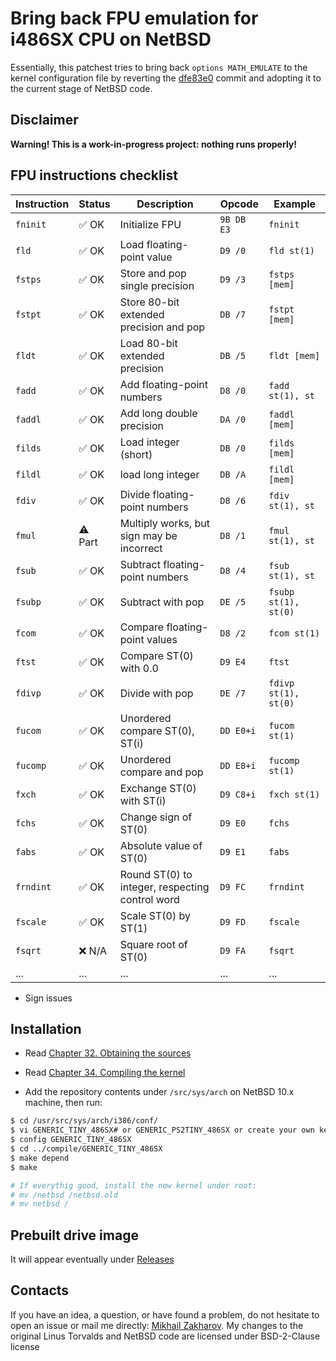 # Bring back FPU emulation for i486SX CPU on NetBSD

Essentially, this patchest tries to bring back `options MATH_EMULATE` to the kernel configuration file by reverting
the [dfe83e0](https://github.com/NetBSD/src/commit/dfe83e08ca9688dd195a43113e7bc7c58fcdd14a) commit and adopting it
to the current stage of NetBSD code.

## Disclaimer

  **Warning! This is a work-in-progress project: nothing runs properly!**

## FPU instructions checklist

| Instruction | Status   | Description                                     | Opcode     | Example              |
| ----------- | -------- | ----------------------------------------------- | ---------- | -------------------- |
| `fninit`    | ✅ OK   | Initialize FPU                                  | `9B DB E3` | `fninit`             |
| `fld`       | ✅ OK   | Load floating-point value                       | `D9 /0`    | `fld st(1)`          |
| `fstps`     | ✅ OK   | Store and pop single precision                  | `D9 /3`    | `fstps [mem]`        |
| `fstpt`     | ✅ OK   | Store 80-bit extended precision and pop         | `DB /7`    | `fstpt [mem]`        |
| `fldt`      | ✅ OK   | Load 80-bit extended precision                  | `DB /5`    | `fldt [mem]`         |
| `fadd`      | ✅ OK   | Add floating-point numbers                      | `D8 /0`    | `fadd st(1), st`     |
| `faddl`     | ✅ OK   | Add long double precision                       | `DA /0`    | `faddl [mem]`        |
| `filds`     | ✅ OK   | Load integer (short)                            | `DB /0`    | `filds [mem]`        |
| `fildl`     | ✅ OK   | load long integer                               | `DB /A`    | `fildl [mem]`        |
| `fdiv`      | ✅ OK   | Divide floating-point numbers                   | `D8 /6`    | `fdiv st(1), st`     |
| `fmul`      | ⚠️ Part | Multiply works, but sign may be incorrect       | `D8 /1`    | `fmul st(1), st`     |
| `fsub`      | ✅ OK   | Subtract floating-point numbers                 | `D8 /4`    | `fsub st(1), st`     |
| `fsubp`     | ✅ OK   | Subtract with pop                               | `DE /5`    | `fsubp st(1), st(0)` |
| `fcom`      | ✅ OK   | Compare floating-point values                   | `D8 /2`    | `fcom st(1)`         |
| `ftst`      | ✅ OK   | Compare ST(0) with 0.0                          | `D9 E4`    | `ftst`               |
| `fdivp`     | ✅ OK   | Divide with pop                                 | `DE /7`    | `fdivp st(1), st(0)` |
| `fucom`     | ✅ OK   | Unordered compare ST(0), ST(i)                  | `DD E0+i`  | `fucom st(1)`        |
| `fucomp`    | ✅ OK   | Unordered compare and pop                       | `DD E8+i`  | `fucomp st(1)`       |
| `fxch`      | ✅ OK   | Exchange ST(0) with ST(i)                       | `D9 C8+i`  | `fxch st(1)`         |
| `fchs`      | ✅ OK   | Change sign of ST(0)                            | `D9 E0`    | `fchs`               |
| `fabs`      | ✅ OK   | Absolute value of ST(0)                         | `D9 E1`    | `fabs`               |
| `frndint`   | ✅ OK   | Round ST(0) to integer, respecting control word | `D9 FC`    | `frndint`            |
| `fscale`    | ✅ OK   | Scale ST(0) by ST(1)                            | `D9 FD`    | `fscale`             |
| `fsqrt`     | ❌ N/A  | Square root of ST(0)                            | `D9 FA`    | `fsqrt`              |
| ...         | ...      | ...                                             | ...        | ...                  |

* Sign issues

## Installation

* Read [Chapter 32. Obtaining the sources](https://www.netbsd.org/docs/guide/en/chap-fetch.html)
* Read [Chapter 34. Compiling the kernel](https://www.netbsd.org/docs/guide/en/chap-kernel.html)

* Add the repository contents under `/src/sys/arch` on NetBSD 10.x machine, then run:

``` sh
$ cd /usr/src/sys/arch/i386/conf/
$ vi GENERIC_TINY_486SX# or GENERIC_PS2TINY_486SX or create your own kernel configuration with "options MATH_EMULATE"
$ config GENERIC_TINY_486SX
$ cd ../compile/GENERIC_TINY_486SX
$ make depend
$ make

# If everythig good, install the new kernel under root:
# mv /netbsd /netbsd.old
# mv netbsd /
```

## Prebuilt drive image

It will appear eventually under [Releases](https://github.com/mezantrop/i486SX_soft_FPU/releases)

## Contacts

If you have an idea, a question, or have found a problem, do not hesitate to open an issue or mail me
directly: [Mikhail Zakharov](zmey20000@yahoo.com). My changes to the original Linus Torvalds and NetBSD code are
licensed under BSD-2-Clause license
